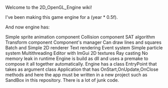 Welcome to the 2D_OpenGL_Engine wiki!

I've been making this game engine for a (year * 0.5f).

And now engine has:

Simple sprite animation component
Collision component SAT algorithm
Transform component
Component's manager
Can draw lines and squares
Batch and Simple 2D renderer
Text rendering
Event system
Simple particle system
Multithreading
Editor with ImGui
2D textures
Ray casting
No memory leak in runtime
Engine is build as dll and uses a premake to compose it all together automatically. Engine has a class EntryPoint that takes as argument class Application that has OnStart,OnUpdate,OnClose methods and here the app must be written in a new project such as SandBox in this repository. There is a lot of junk code.
